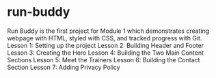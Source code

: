 # run-buddy
Run Buddy is the first project for Module 1 which demonstrates creating webpage with HTML, styled with CSS, and tracked progress with Git.
Lesson 1: Setting up the project
Lesson 2: Building Header and Footer
Lesson 3: Creating the Hero
Lesson 4: Building the Two Main Content Sections
Lesson 5: Meet the Trainers
Lesson 6: Building the Contact Section
Lesson 7: Adding Privacy Policy
